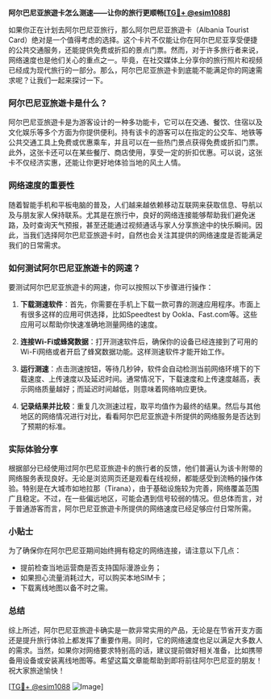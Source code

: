 **阿尔巴尼亚旅遊卡怎么测速——让你的旅行更顺畅[[TG💪+ @esim1088](https://t.me/s/esim1088)]**

如果你正在计划去阿尔巴尼亚旅行，那么阿尔巴尼亚旅遊卡（Albania Tourist Card）绝对是一个值得考虑的选择。这个卡片不仅能让你在阿尔巴尼亚享受便捷的公共交通服务，还能提供免费或折扣的景点门票。然而，对于许多旅行者来说，网络速度也是他们关心的重点之一。毕竟，在社交媒体上分享你的旅行照片和视频已经成为现代旅行的一部分。那么，阿尔巴尼亚旅遊卡到底能不能满足你的网速需求呢？让我们一起来探讨一下。

### 阿尔巴尼亚旅遊卡是什么？

阿尔巴尼亚旅遊卡是为游客设计的一种多功能卡，它可以在交通、餐饮、住宿以及文化娱乐等多个方面为你提供便利。持有该卡的游客可以在指定的公交车、地铁等公共交通工具上免费或优惠乘车，并且可以在一些热门景点获得免费或折扣门票。此外，这张卡还可以在某些餐厅、商店使用，享受一定的折扣优惠。可以说，这张卡不仅经济实惠，还能让你更好地体验当地的风土人情。

### 网络速度的重要性

随着智能手机和平板电脑的普及，人们越来越依赖移动互联网来获取信息、导航以及与朋友家人保持联系。尤其是在旅行中，良好的网络连接能够帮助我们避免迷路，及时查询天气预报，甚至还能通过视频通话与家人分享旅途中的快乐瞬间。因此，当我们选择阿尔巴尼亚旅遊卡时，自然也会关注其提供的网络速度是否能满足我们的日常需求。

### 如何测试阿尔巴尼亚旅遊卡的网速？

要测试阿尔巴尼亚旅遊卡的网速，你可以按照以下步骤进行操作：

1. **下载测速软件**：首先，你需要在手机上下载一款可靠的测速应用程序。市面上有很多这样的应用可供选择，比如Speedtest by Ookla、Fast.com等。这些应用可以帮助你快速准确地测量网络的速度。

2. **连接Wi-Fi或蜂窝数据**：打开测速软件后，确保你的设备已经连接到了可用的Wi-Fi网络或者开启了蜂窝数据功能。这样测速软件才能开始工作。

3. **运行测速**：点击测速按钮，等待几秒钟，软件会自动检测当前网络环境下的下载速度、上传速度以及延迟时间。通常情况下，下载速度和上传速度越高，表示网络质量越好；而延迟时间越低，则意味着网络响应更快。

4. **记录结果并比较**：重复几次测速过程，取平均值作为最终的结果。然后与其他地区的网络情况进行对比，看看阿尔巴尼亚旅遊卡所提供的网络服务是否达到了预期的标准。

### 实际体验分享

根据部分已经使用过阿尔巴尼亚旅遊卡的旅行者的反馈，他们普遍认为该卡附带的网络服务表现良好。无论是浏览网页还是观看在线视频，都能感受到流畅的操作体验。特别是在大城市如地拉那（Tirana），由于基础设施较为完善，网络覆盖范围广且稳定。不过，在一些偏远地区，可能会遇到信号较弱的情况。但总体而言，对于普通游客而言，阿尔巴尼亚旅遊卡所提供的网络速度已经足够应付日常所需。

### 小贴士

为了确保你在阿尔巴尼亚期间始终拥有稳定的网络连接，请注意以下几点：
- 提前检查当地运营商是否支持国际漫游业务；
- 如果担心流量消耗过大，可以购买本地SIM卡；
- 下载离线地图以备不时之需。

### 总结

综上所述，阿尔巴尼亚旅遊卡确实是一款非常实用的产品，无论是在节省开支方面还是提升旅行体验上都发挥了重要作用。同时，它的网络速度也足以满足大多数人的需求。当然，如果你对网络要求特别高的话，建议提前做好相关准备，比如携带备用设备或安装离线地图等。希望这篇文章能帮助到即将前往阿尔巴尼亚的朋友！祝大家旅途愉快！

[[TG💪+ @esim1088](https://t.me/s/esim1088) ![Image](https://i.postimg.cc/4NQfJmqS/Snipaste-2025-05-13-00-14-12.png)]